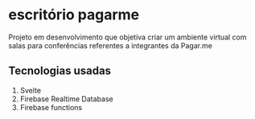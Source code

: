 # escritório pagarme

Projeto em desenvolvimento que objetiva criar um ambiente virtual com salas para conferências referentes a integrantes da Pagar.me

## Tecnologias usadas

1. Svelte
2. Firebase Realtime Database
3. Firebase functions 

